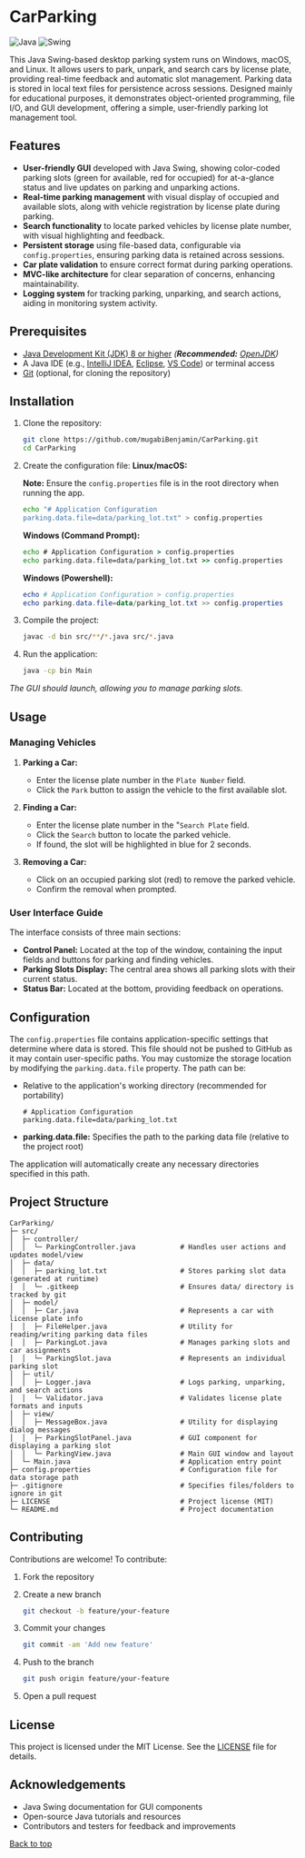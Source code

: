 # CarParking

![Java](https://img.shields.io/badge/Java-17-blue)
![Swing](https://img.shields.io/badge/GUI-Swing-orange)

This Java Swing-based desktop parking system runs on Windows, macOS, and Linux. It allows users to park, unpark, and search cars by license plate, providing real-time feedback and automatic slot management. Parking data is stored in local text files for persistence across sessions. Designed mainly for educational purposes, it demonstrates object-oriented programming, file I/O, and GUI development, offering a simple, user-friendly parking lot management tool.

## Features

- **User-friendly GUI** developed with Java Swing, showing color-coded parking slots (green for available, red for occupied) for at-a-glance status and live updates on parking and unparking actions.
- **Real-time parking management** with visual display of occupied and available slots, along with vehicle registration by license plate during parking.
- **Search functionality** to locate parked vehicles by license plate number, with visual highlighting and feedback.
- **Persistent storage** using file-based data, configurable via `config.properties`, ensuring parking data is retained across sessions.
- **Car plate validation** to ensure correct format during parking operations.
- **MVC-like architecture** for clear separation of concerns, enhancing maintainability.
- **Logging system** for tracking parking, unparking, and search actions, aiding in monitoring system activity.

## Prerequisites

- [Java Development Kit (JDK) 8 or higher](https://www.oracle.com/java/technologies/javase-jdk11-downloads.html) _(**Recommended:** [OpenJDK](https://adoptium.net/))_
- A Java IDE (e.g., [IntelliJ IDEA](https://www.jetbrains.com/idea/download/), [Eclipse](https://www.eclipse.org/downloads/), [VS Code](https://code.visualstudio.com/Download)) or terminal access
- [Git](https://git-scm.com/downloads) (optional, for cloning the repository)

## Installation

1. Clone the repository:

   ```bash
   git clone https://github.com/mugabiBenjamin/CarParking.git
   cd CarParking
   ```

2. Create the configuration file: **Linux/macOS:**

   **Note:** Ensure the `config.properties` file is in the root directory when running the app.

   ```bash
   echo "# Application Configuration
   parking.data.file=data/parking_lot.txt" > config.properties
   ```

   **Windows (Command Prompt):**

   ```cmd
   echo # Application Configuration > config.properties
   echo parking.data.file=data/parking_lot.txt >> config.properties
   ```

   **Windows (Powershell):**

   ```powershell
   echo # Application Configuration > config.properties
   echo parking.data.file=data/parking_lot.txt >> config.properties
   ```

3. Compile the project:

   ```bash
   javac -d bin src/**/*.java src/*.java
   ```

4. Run the application:

   ```bash
   java -cp bin Main
   ```

_The GUI should launch, allowing you to manage parking slots._

## Usage

### Managing Vehicles

1. **Parking a Car:**

   - Enter the license plate number in the `Plate Number` field.
   - Click the `Park` button to assign the vehicle to the first available slot.

2. **Finding a Car:**

   - Enter the license plate number in the "`Search Plate` field.
   - Click the `Search` button to locate the parked vehicle.
   - If found, the slot will be highlighted in blue for 2 seconds.

3. **Removing a Car:**

   - Click on an occupied parking slot (red) to remove the parked vehicle.
   - Confirm the removal when prompted.

### User Interface Guide

The interface consists of three main sections:

- **Control Panel:** Located at the top of the window, containing the input fields and buttons for parking and finding vehicles.
- **Parking Slots Display:** The central area shows all parking slots with their current status.
- **Status Bar:** Located at the bottom, providing feedback on operations.

## Configuration

The `config.properties` file contains application-specific settings that determine where data is stored. This file should not be pushed to GitHub as it may contain user-specific paths. You may customize the storage location by modifying the `parking.data.file` property. The path can be:

- Relative to the application's working directory (recommended for portability)

  ```properties
  # Application Configuration
  parking.data.file=data/parking_lot.txt
  ```

- **parking.data.file:** Specifies the path to the parking data file (relative to the project root)

The application will automatically create any necessary directories specified in this path.

## Project Structure

```plaintext
CarParking/
├─ src/
│  ├─ controller/
│  │  └─ ParkingController.java           # Handles user actions and updates model/view
│  ├─ data/
│  │  ├─ parking_lot.txt                  # Stores parking slot data (generated at runtime)
│  │  └─ .gitkeep                         # Ensures data/ directory is tracked by git
│  ├─ model/
│  │  ├─ Car.java                         # Represents a car with license plate info
│  │  ├─ FileHelper.java                  # Utility for reading/writing parking data files
│  │  ├─ ParkingLot.java                  # Manages parking slots and car assignments
│  │  └─ ParkingSlot.java                 # Represents an individual parking slot
│  ├─ util/
│  │  ├─ Logger.java                      # Logs parking, unparking, and search actions
│  │  └─ Validator.java                   # Validates license plate formats and inputs
│  ├─ view/
│  │  ├─ MessageBox.java                  # Utility for displaying dialog messages
│  │  ├─ ParkingSlotPanel.java            # GUI component for displaying a parking slot
│  │  └─ ParkingView.java                 # Main GUI window and layout
│  └─ Main.java                           # Application entry point
├─ config.properties                      # Configuration file for data storage path
├─ .gitignore                             # Specifies files/folders to ignore in git
├─ LICENSE                                # Project license (MIT)
└─ README.md                              # Project documentation
```

## Contributing

Contributions are welcome! To contribute:

1. Fork the repository

2. Create a new branch

   ```bash
   git checkout -b feature/your-feature
   ```

3. Commit your changes

   ```bash
   git commit -am 'Add new feature'
   ```

4. Push to the branch

   ```bash
   git push origin feature/your-feature
   ```

5. Open a pull request

## License

This project is licensed under the MIT License. See the [LICENSE](LICENSE) file for details.

## Acknowledgements

- Java Swing documentation for GUI components
- Open-source Java tutorials and resources
- Contributors and testers for feedback and improvements

[Back to top](#carparking)
